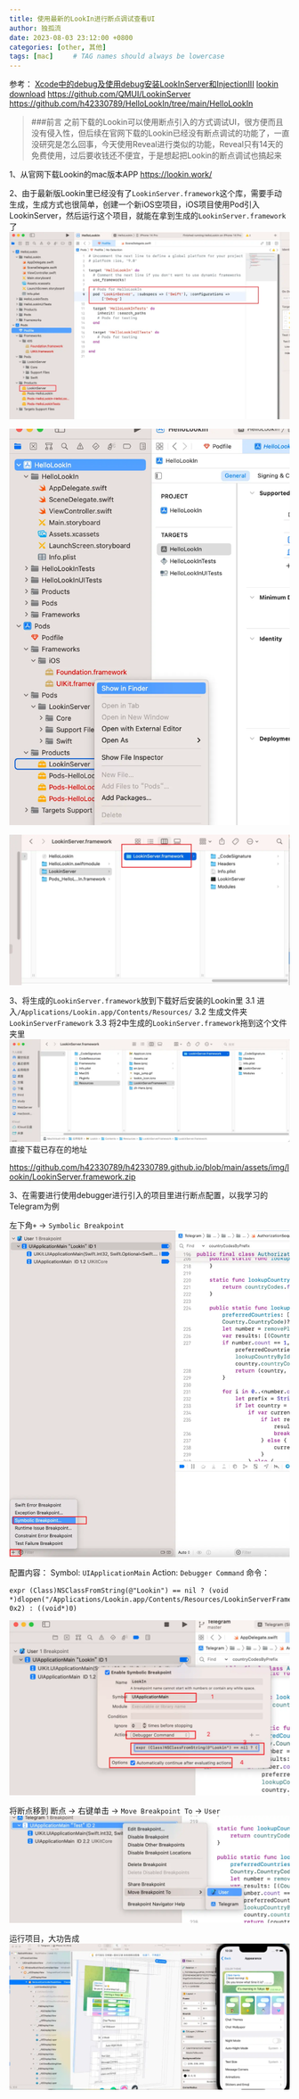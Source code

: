 ```yaml
---
title: 使用最新的LookIn进行断点调试查看UI
author: 独孤流
date: 2023-08-03 23:12:00 +0800
categories: [other, 其他]
tags: [mac]     # TAG names should always be lowercase
---
```


参考：
[Xcode中的debug及使用debug安装LookInServer和InjectionIII](https://www.jianshu.com/p/7039fe187657)
[lookin download](https://lookin.work/get/)
https://github.com/QMUI/LookinServer
https://github.com/h42330789/HelloLookIn/tree/main/HelloLookIn

> ###前言
> 之前下载的Lookin可以使用断点引入的方式调试UI，很方便而且没有侵入性，但后续在官网下载的Lookin已经没有断点调试的功能了，一直没研究是怎么回事，今天使用Reveal进行类似的功能，Reveal只有14天的免费使用，过后要收钱还不便宜，于是想起把Lookin的断点调试也搞起来

1、从官网下载Lookin的mac版本APP
https://lookin.work/

2、由于最新版Lookin里已经没有了`LookinServer.framework`这个库，需要手动生成，生成方式也很简单，创建一个新iOS空项目，iOS项目使用Pod引入LookinServer，然后运行这个项目，就能在拿到生成的`LookinServer.framework`了
![image.png](/assets/img/lookin/lookin1.png)

![image.png](/assets/img/lookin/lookin2.png)

![image.png](/assets/img/lookin/lookin3.png)

3、将生成的`LookinServer.framework`放到下载好后安装的Lookin里
3.1 进入`/Applications/Lookin.app/Contents/Resources/`
3.2 生成文件夹 `LookinServerFramework`
3.3 将2中生成的`LookinServer.framework`拖到这个文件夹里
![image.png](/assets/img/lookin/lookin4.png)
直接下载已存在的地址

https://github.com/h42330789/h42330789.github.io/blob/main/assets/img/lookin/LookinServer.framework.zip


3、在需要进行使用debugger进行引入的项目里进行断点配置，以我学习的Telegram为例

左下角`+` -> `Symbolic Breakpoint`
![image.png](/assets/img/lookin/lookin5.png)

配置内容：
Symbol: `UIApplicationMain`
Action: `Debugger Command`
命令：
```
expr (Class)NSClassFromString(@"Lookin") == nil ? (void *)dlopen("/Applications/Lookin.app/Contents/Resources/LookinServerFramework/LookinServer.framework/LookinServer", 0x2) : ((void*)0)
```

![image.png](/assets/img/lookin/lookin6.png)

将断点移到  断点 -> 右键单击 -> `Move Breakpoint To` -> `User`
![image.png](/assets/img/lookin/lookin7.png)

运行项目，大功告成
![image.png](/assets/img/lookin/lookin8.png)
